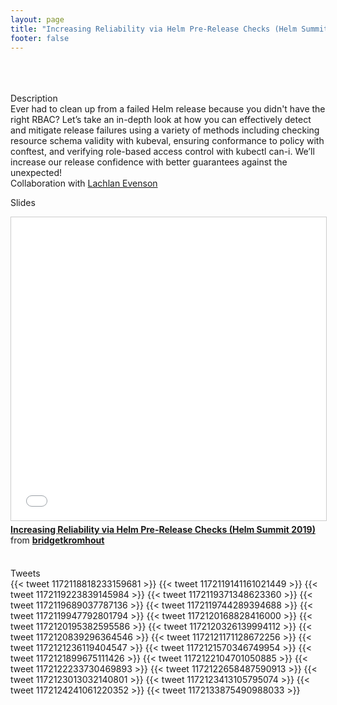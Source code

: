 ```yaml
---
layout: page
title: "Increasing Reliability via Helm Pre-Release Checks (Helm Summit 2019)"
footer: false
---
```



<br>
<br>

<br>
Description
<br>
Ever had to clean up from a failed Helm release because you didn't have the right RBAC? Let’s take an in-depth look at how you can effectively detect and mitigate release failures using a variety of methods including checking resource schema validity with kubeval, ensuring conformance to policy with conftest, and verifying role-based access control with kubectl can-i. We’ll increase our release confidence with better guarantees against the unexpected!
<br>
Collaboration with <a href="https://twitter.com/lachlanevenson">Lachlan Evenson</a>
<br>

Slides
<br>
<iframe src="//www.slideshare.net/slideshow/embed_code/key/tOIOar7kyrMGaM" width="595" height="485" frameborder="0" marginwidth="0" marginheight="0" scrolling="no" style="border:1px solid #CCC; border-width:1px; margin-bottom:5px; max-width: 100%;" allowfullscreen> </iframe> <div style="margin-bottom:5px"> <strong> <a href="//www.slideshare.net/bridgetkromhout/increasing-reliability-via-helm-prerelease-checks-helm-summit-2019" title="Increasing Reliability via Helm Pre-Release Checks (Helm Summit 2019)" target="_blank">Increasing Reliability via Helm Pre-Release Checks (Helm Summit 2019)</a> </strong> from <strong><a href="https://www.slideshare.net/bridgetkromhout" target="_blank">bridgetkromhout</a></strong> </div>
<br>

<p>

Tweets
<br>
{{< tweet 1172118818233159681 >}}
{{< tweet 1172119141161021449 >}}
{{< tweet 1172119223839145984 >}}
{{< tweet 1172119371348623360 >}}
{{< tweet 1172119689037787136 >}}
{{< tweet 1172119744289394688 >}}
{{< tweet 1172119947792801794 >}}
{{< tweet 1172120168828416000 >}}
{{< tweet 1172120195382595586 >}}
{{< tweet 1172120326139994112 >}}
{{< tweet 1172120839296364546 >}}
{{< tweet 1172121171128672256 >}}
{{< tweet 1172121236119404547 >}}
{{< tweet 1172121570346749954 >}}
{{< tweet 1172121899675111426 >}}
{{< tweet 1172122104701050885 >}}
{{< tweet 1172122233730469893 >}}
{{< tweet 1172122658487590913 >}}
{{< tweet 1172123013032140801 >}}
{{< tweet 1172123413105795074 >}}
{{< tweet 1172124241061220352 >}}
{{< tweet 1172133875490988033 >}}

